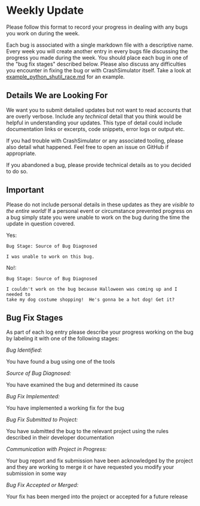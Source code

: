 # Weekly Update

Please follow this format to record your progress in dealing with any bugs
you work on during the week.

Each bug is associated with a single markdown file with a descriptive name.
Every week you will create another entry in every bugs file discussing the
progress you made during the week.  You should place each bug in one of the
"bug fix stages" described below.  Please also discuss any difficulties you
encounter in fixing the bug or with CrashSimulator itself.  Take a look at
[example\_python\_shutil\_race.md](example_python_shutil_race.md) for an
example.


## Details We are Looking For

We want you to submit detailed updates but not want to read accounts that
are overly verbose.  Include any _technical_ detail that you think would be
helpful in understanding your updates.  This type of detail could include
documentation links or excerpts, code snippets, error logs or output etc.

If you had trouble with CrashSimulator or any associated tooling, please
also detail what happened.  Feel free to open an issue on GitHub if
appropriate.

If you abandoned a bug, please provide technical details as to you decided
to do so.

## Important

Please do not include personal details in these updates as they are
*visible to the entire world!*  If a personal event or circumstance
prevented progress on a bug simply state you were unable to work on the bug
during the time the update in question covered.

Yes:
```
Bug Stage: Source of Bug Diagnosed

I was unable to work on this bug.

```

No!:
```
Bug Stage: Source of Bug Diagnosed

I couldn't work on the bug because Halloween was coming up and I needed to
take my dog costume shopping!  He's gonna be a hot dog! Get it?

```

## Bug Fix Stages

As part of each log entry please describe your progress working on the bug
by labeling it with one of the following stages:

*Bug Identified:*

You have found a bug using one of the tools

*Source of Bug Diagnosed:*

You have examined the bug and determined its cause

*Bug Fix Implemented:*

You have implemented a working fix for the bug

*Bug Fix Submitted to Project:*

You have submitted the bug to the relevant project using the rules described in
their developer documentation

*Communication with Project in Progress:*

Your bug report and fix submission have been acknowledged by the project and
they are working to merge it or have requested you modify your submission in
some way

*Bug Fix Accepted or Merged:*

Your fix has been merged into the project or accepted for a future release
